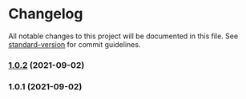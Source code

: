 # Changelog

All notable changes to this project will be documented in this file. See [standard-version](https://github.com/conventional-changelog/standard-version) for commit guidelines.

### [1.0.2](https://github.com/gaetansenn/dw-localise/compare/v1.0.1...v1.0.2) (2021-09-02)

### 1.0.1 (2021-09-02)

